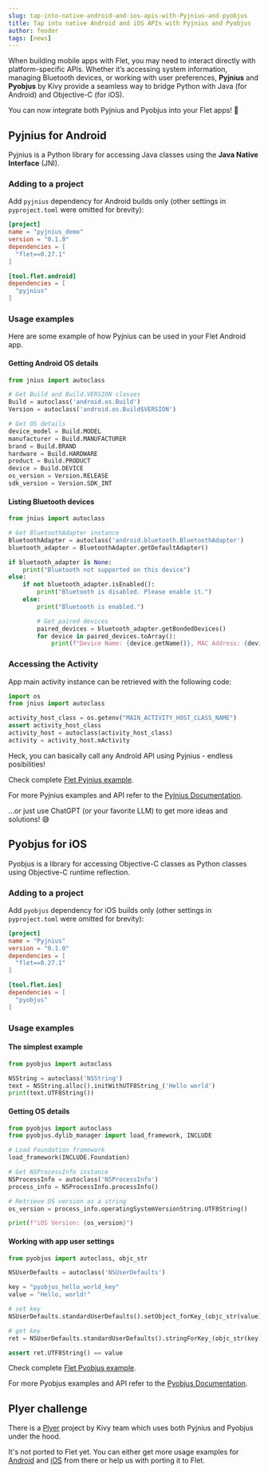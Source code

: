 ```yaml
---
slug: tap-into-native-android-and-ios-apis-with-Pyjnius-and-pyobjus
title: Tap into native Android and iOS APIs with Pyjnius and Pyobjus
author: feodor
tags: [news]
---
```


When building mobile apps with Flet, you may need to interact directly with platform-specific APIs. Whether it’s accessing system information, managing Bluetooth devices, or working with user preferences, **Pyjnius** and **Pyobjus** by Kivy provide a seamless way to bridge Python with Java (for Android) and Objective-C (for iOS).

You can now integrate both Pyjnius and Pyobjus into your Flet apps! 🚀

<!-- truncate -->

## Pyjnius for Android

Pyjnius is a Python library for accessing Java classes using the **Java Native Interface** (JNI).

### Adding to a project

Add `pyjnius` dependency for Android builds only (other settings in `pyproject.toml` were omitted for brevity):

```toml
[project]
name = "pyjnius_demo"
version = "0.1.0"
dependencies = [
  "flet==0.27.1"
]

[tool.flet.android]
dependencies = [
  "pyjnius"
]
```

### Usage examples

Here are some example of how Pyjnius can be used in your Flet Android app.

#### Getting Android OS details

```python
from jnius import autoclass

# Get Build and Build.VERSION classes
Build = autoclass('android.os.Build')
Version = autoclass('android.os.Build$VERSION')

# Get OS details
device_model = Build.MODEL
manufacturer = Build.MANUFACTURER
brand = Build.BRAND
hardware = Build.HARDWARE
product = Build.PRODUCT
device = Build.DEVICE
os_version = Version.RELEASE
sdk_version = Version.SDK_INT
```

#### Listing Bluetooth devices

```python
from jnius import autoclass

# Get BluetoothAdapter instance
BluetoothAdapter = autoclass('android.bluetooth.BluetoothAdapter')
bluetooth_adapter = BluetoothAdapter.getDefaultAdapter()

if bluetooth_adapter is None:
    print("Bluetooth not supported on this device")
else:
    if not bluetooth_adapter.isEnabled():
        print("Bluetooth is disabled. Please enable it.")
    else:
        print("Bluetooth is enabled.")

        # Get paired devices
        paired_devices = bluetooth_adapter.getBondedDevices()
        for device in paired_devices.toArray():
            print(f"Device Name: {device.getName()}, MAC Address: {device.getAddress()}")
```

### Accessing the Activity

App main activity instance can be retrieved with the following code:

```python
import os
from jnius import autoclass

activity_host_class = os.getenv("MAIN_ACTIVITY_HOST_CLASS_NAME")
assert activity_host_class
activity_host = autoclass(activity_host_class)
activity = activity_host.mActivity
```

Heck, you can basically call any Android API using Pyjnius - endless posibilities!

Check complete [Flet Pyjnius example](https://github.com/flet-dev/python-package-tests/tree/main/Pyjnius).

For more Pyjnius examples and API refer to the [Pyjnius Documentation](https://Pyjnius.readthedocs.io/en/latest/quickstart.html).

...or just use ChatGPT (or your favorite LLM) to get more ideas and solutions! 😅

## Pyobjus for iOS

Pyobjus is a library for accessing Objective-C classes as Python classes using Objective-C runtime reflection.

### Adding to a project

Add `pyobjus` dependency for iOS builds only (other settings in `pyproject.toml` were omitted for brevity):

```toml
[project]
name = "Pyjnius"
version = "0.1.0"
dependencies = [
  "flet==0.27.1"
]

[tool.flet.ios]
dependencies = [
  "pyobjus"
]
```

### Usage examples

#### The simplest example

```python
from pyobjus import autoclass

NSString = autoclass('NSString')
text = NSString.alloc().initWithUTF8String_('Hello world')
print(text.UTF8String())
```

#### Getting OS details

```python
from pyobjus import autoclass
from pyobjus.dylib_manager import load_framework, INCLUDE

# Load Foundation framework
load_framework(INCLUDE.Foundation)

# Get NSProcessInfo instance
NSProcessInfo = autoclass('NSProcessInfo')
process_info = NSProcessInfo.processInfo()

# Retrieve OS version as a string
os_version = process_info.operatingSystemVersionString.UTF8String()

print(f"iOS Version: {os_version}")
```

#### Working with app user settings

```python
from pyobjus import autoclass, objc_str

NSUserDefaults = autoclass('NSUserDefaults')

key = "pyobjus_hello_world_key"
value = "Hello, world!"

# set key
NSUserDefaults.standardUserDefaults().setObject_forKey_(objc_str(value), objc_str(key))

# get key
ret = NSUserDefaults.standardUserDefaults().stringForKey_(objc_str(key))

assert ret.UTF8String() == value
```

Check complete [Flet Pyobjus example](https://github.com/flet-dev/python-package-tests/tree/main/pyobjus).

For more Pyobjus examples and API refer to the [Pyobjus Documentation](https://pyobjus.readthedocs.io/en/latest/quickstart.html).

## Plyer challenge

There is a [Plyer](https://github.com/kivy/plyer) project by Kivy team which uses both Pyjnius and Pyobjus under the hood.

It's not ported to Flet yet. You can either get more usage examples for [Android](https://github.com/kivy/plyer/tree/master/plyer/platforms/android) and [iOS](https://github.com/kivy/plyer/tree/master/plyer/platforms/ios) from there or help us with porting it to Flet.